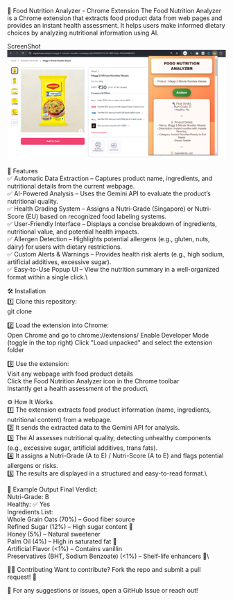 🥗 Food Nutrition Analyzer - Chrome Extension
The Food Nutrition Analyzer is a Chrome extension that extracts food product data from web pages and provides an instant health assessment. It helps users make informed dietary choices by analyzing nutritional information using AI.

ScreenShot
![Food Nutrition Analyzer Screenshot](https://github.com/Sahil7811/Food-Nutrition-Analyzer-ChromeExtension/blob/d5ae918ced1efe7a1f32cb25c85110a3af88fa05/Screenshot%202025-02-03%20141117.png)

🚀 Features\
✅ Automatic Data Extraction – Captures product name, ingredients, and nutritional details from the current webpage.\
✅ AI-Powered Analysis – Uses the Gemini API to evaluate the product’s nutritional quality.\
✅ Health Grading System – Assigns a Nutri-Grade (Singapore) or Nutri-Score (EU) based on recognized food labeling systems.\
✅ User-Friendly Interface – Displays a concise breakdown of ingredients, nutritional value, and potential health impacts.\
✅ Allergen Detection – Highlights potential allergens (e.g., gluten, nuts, dairy) for users with dietary restrictions.\
✅ Custom Alerts & Warnings – Provides health risk alerts (e.g., high sodium, artificial additives, excessive sugar).\
✅ Easy-to-Use Popup UI – View the nutrition summary in a well-organized format within a single click.\

🛠 Installation\
1️⃣ Clone this repository:\
git clone

2️⃣ Load the extension into Chrome:\
Open Chrome and go to chrome://extensions/
Enable Developer Mode (toggle in the top right)
Click "Load unpacked" and select the extension folder

3️⃣ Use the extension:\
Visit any webpage with food product details\
Click the Food Nutrition Analyzer icon in the Chrome toolbar\
Instantly get a health assessment of the product\

⚙️ How It Works\
1️⃣ The extension extracts food product information (name, ingredients, nutritional content) from a webpage.\
2️⃣ It sends the extracted data to the Gemini API for analysis.\
3️⃣ The AI assesses nutritional quality, detecting unhealthy components (e.g., excessive sugar, artificial additives, trans fats).\
4️⃣ It assigns a Nutri-Grade (A to E) / Nutri-Score (A to E) and flags potential allergens or risks.\
5️⃣ The results are displayed in a structured and easy-to-read format.\

📌 Example Output
Final Verdict:\
Nutri-Grade: B\
Healthy: ✅ Yes\
Ingredients List:\
Whole Grain Oats (70%) – Good fiber source\
Refined Sugar (12%) – High sugar content 🚨\
Honey (5%) – Natural sweetener\
Palm Oil (4%) – High in saturated fat 🚨\
Artificial Flavor (<1%) – Contains vanillin\
Preservatives (BHT, Sodium Benzoate) (<1%) – Shelf-life enhancers 🚨\

👨‍💻 Contributing
Want to contribute? Fork the repo and submit a pull request! 🚀

📩 For any suggestions or issues, open a GitHub Issue or reach out!


